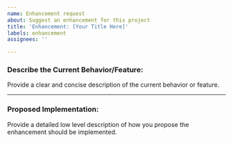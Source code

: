 ```yaml
---
name: Enhancement request
about: Suggest an enhancement for this project
title: 'Enhancement: [Your Title Here]'
labels: enhancement
assignees: ''

---
```


### Describe the Current Behavior/Feature:
Provide a clear and concise description of the current behavior or feature.

---
### Proposed Implementation:
Provide a detailed low level description of how you propose the enhancement should be implemented.
